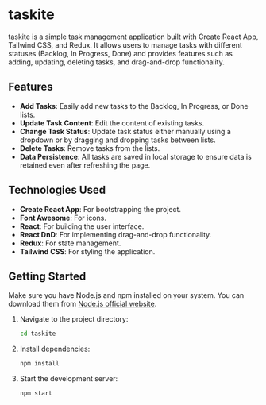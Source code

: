 # taskite

taskite is a simple task management application built with Create React App, Tailwind CSS, and Redux. It allows users to manage tasks with different statuses (Backlog, In Progress, Done) and provides features such as adding, updating, deleting tasks, and drag-and-drop functionality.

## Features

- **Add Tasks**: Easily add new tasks to the Backlog, In Progress, or Done lists.
- **Update Task Content**: Edit the content of existing tasks.
- **Change Task Status**: Update task status either manually using a dropdown or by dragging and dropping tasks between lists.
- **Delete Tasks**: Remove tasks from the lists.
- **Data Persistence**: All tasks are saved in local storage to ensure data is retained even after refreshing the page.

## Technologies Used

- **Create React App**: For bootstrapping the project.
- **Font Awesome**: For icons.
- **React**: For building the user interface.
- **React DnD**: For implementing drag-and-drop functionality.
- **Redux**: For state management.
- **Tailwind CSS**: For styling the application.

## Getting Started

Make sure you have Node.js and npm installed on your system. You can download them from [Node.js official website](https://nodejs.org/).

1. Navigate to the project directory:

   ```bash
   cd taskite
   ```

2. Install dependencies:

   ```bash
   npm install
   ```

3. Start the development server:

   ```bash
   npm start
   ```
